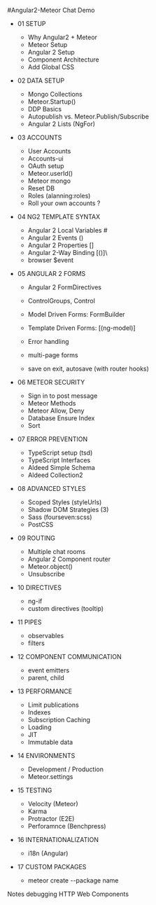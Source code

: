 #Angular2-Meteor Chat Demo

* 01 SETUP
     - Why Angular2 + Meteor
     - Meteor Setup
     - Angular 2 Setup
     - Component Architecture
     - Add Global CSS
     
* 02 DATA SETUP
     - Mongo Collections
     - Meteor.Startup()
     - DDP Basics
     - Autopublish vs. Meteor.Publish/Subscribe
     - Angular 2 Lists (NgFor)
     
* 03 ACCOUNTS
     - User Accounts
     - Accounts-ui
     - OAuth setup
     - Meteor.userId()
     - Meteor mongo
     - Reset DB
     - Roles (alanning:roles)
     - Roll your own accounts ?
     
* 04 NG2 TEMPLATE SYNTAX
     - Angular 2 Local Variables #
     - Angular 2 Events ()
     - Angular 2 Properties []
     - Angular 2-Way Binding [()]\
     - browser $event

* 05 ANGULAR 2 FORMS
    - Angular 2 FormDirectives
    - ControlGroups, Control
    - Model Driven Forms: FormBuilder
    - Template Driven Forms: [(ng-model)]
    
    - Error handling
    - multi-page forms
    - save on exit, autosave (with router hooks)

* 06 METEOR SECURITY
    - Sign in to post message
    - Meteor Methods
    - Meteor Allow, Deny
    - Database Ensure Index
    - Sort
     
* 07 ERROR PREVENTION
    - TypeScript setup (tsd)
    - TypeScript Interfaces
    - Aldeed Simple Schema
    - Aldeed Collection2

* 08 ADVANCED STYLES
    - Scoped Styles (styleUrls)
    - Shadow DOM Strategies (3)
    - Sass (fourseven:scss)
    - PostCSS
    
* 09 ROUTING
    - Multiple chat rooms
    - Angular 2 Component router
    - Meteor.object()
    - Unsubscribe

* 10 DIRECTIVES
    - ng-if
    - custom directives (tooltip)

* 11 PIPES
    - observables
    - filters

* 12 COMPONENT COMMUNICATION
    - event emitters
    - parent, child

* 13 PERFORMANCE
    - Limit publications
    - Indexes
    - Subscription Caching
    - Loading
    - JIT
    - Immutable data

* 14 ENVIRONMENTS
    - Development / Production
    - Meteor.settings
    
* 15 TESTING
    - Velocity (Meteor)
    - Karma
    - Protractor (E2E)
    - Perforamnce (Benchpress)

* 16 INTERNATIONALIZATION
    - i18n (Angular)

* 17 CUSTOM PACKAGES
    - meteor create --package name
    
Notes
    debugging
    HTTP
    Web Components